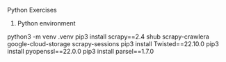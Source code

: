 Python Exercises

1. Python environment

python3 -m venv .venv
pip3 install scrapy==2.4 shub scrapy-crawlera  google-cloud-storage scrapy-sessions 
pip3 install Twisted==22.10.0
pip3 install pyopenssl==22.0.0
pip3 install parsel==1.7.0